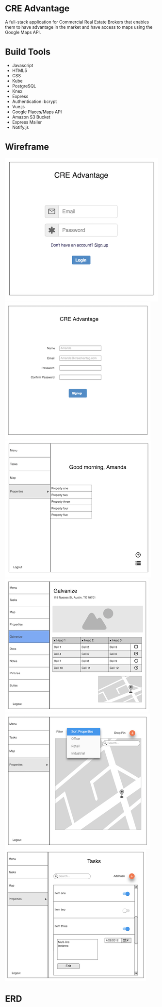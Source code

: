 # CRE Advantage
<p>A full-stack application for Commercial Real Estate Brokers that enables them to have advantage in the market and have access to maps using the Google Maps API.</p>


# Build Tools
<ul>
<li>Javascript</li>
<li>HTML5</li>
<li>CSS</li>
<li>Kube</li>
<li>PostgreSQL</li>
<li>Knex</li>
<li>Express</li>
<li>Authentication: bcrypt</li>
<li>Vue.js</li>
<li>Google Places/Maps API</li>
<li>Amazon S3 Bucket </li>
<li>Express Mailer</li>
<li> Notify.js</li>
</ul>


# Wireframe

![alt tag](screenshots/login.png)
![alt tag](screenshots/signup.png)
![alt tag](screenshots/main.png)
![alt tag](screenshots/property.png)
![alt tag](screenshots/map.png)
![alt tag](screenshots/tasks.png)


# ERD
